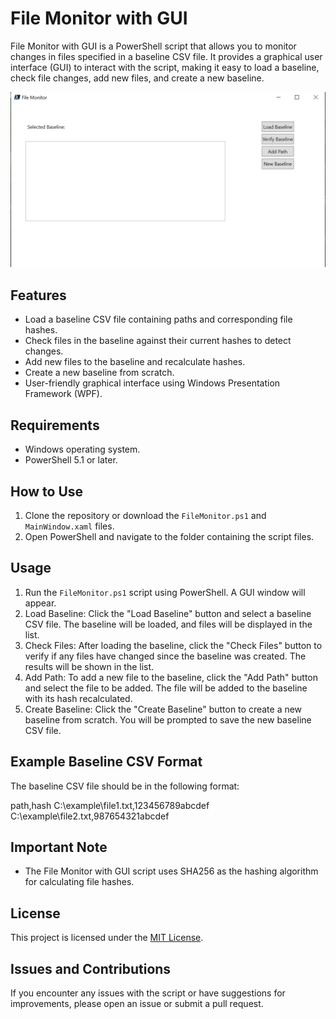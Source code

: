 # File Monitor with GUI

File Monitor with GUI is a PowerShell script that allows you to monitor changes in files specified in a baseline CSV file. It provides a graphical user interface (GUI) to interact with the script, making it easy to load a baseline, check file changes, add new files, and create a new baseline.

![File Monitor with GUI Screenshot](screenshot.png)

## Features

- Load a baseline CSV file containing paths and corresponding file hashes.
- Check files in the baseline against their current hashes to detect changes.
- Add new files to the baseline and recalculate hashes.
- Create a new baseline from scratch.
- User-friendly graphical interface using Windows Presentation Framework (WPF).

## Requirements

- Windows operating system.
- PowerShell 5.1 or later.

## How to Use

1. Clone the repository or download the `FileMonitor.ps1` and `MainWindow.xaml` files.
2. Open PowerShell and navigate to the folder containing the script files.

## Usage

1. Run the `FileMonitor.ps1` script using PowerShell. A GUI window will appear.
2. Load Baseline: Click the "Load Baseline" button and select a baseline CSV file. The baseline will be loaded, and files will be displayed in the list.
3. Check Files: After loading the baseline, click the "Check Files" button to verify if any files have changed since the baseline was created. The results will be shown in the list.
4. Add Path: To add a new file to the baseline, click the "Add Path" button and select the file to be added. The file will be added to the baseline with its hash recalculated.
5. Create Baseline: Click the "Create Baseline" button to create a new baseline from scratch. You will be prompted to save the new baseline CSV file.

## Example Baseline CSV Format

The baseline CSV file should be in the following format:

path,hash
C:\example\file1.txt,123456789abcdef
C:\example\file2.txt,987654321abcdef


## Important Note

- The File Monitor with GUI script uses SHA256 as the hashing algorithm for calculating file hashes.

## License

This project is licensed under the [MIT License](LICENSE).

## Issues and Contributions

If you encounter any issues with the script or have suggestions for improvements, please open an issue or submit a pull request.


